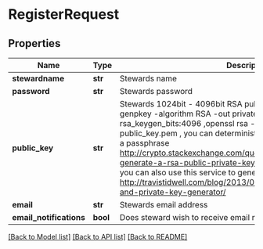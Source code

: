 # RegisterRequest

## Properties
Name | Type | Description | Notes
------------ | ------------- | ------------- | -------------
**stewardname** | **str** | Stewards name | 
**password** | **str** | Stewards password | 
**public_key** | **str** | Stewards 1024bit - 4096bit RSA public key. command: openssl genpkey -algorithm RSA -out private_key.pem -pkeyopt rsa_keygen_bits:4096 ,openssl rsa -pubout -in private_key.pem -out public_key.pem , you can deterministically generate an RSA key from a passphrase http://crypto.stackexchange.com/questions/24514/deterministically-generate-a-rsa-public-private-key-pair-from-a-passphrase-with you can also use this service to generate a key online: http://travistidwell.com/blog/2013/09/06/an-online-rsa-public-and-private-key-generator/ | [optional] 
**email** | **str** | Stewards email address | [optional] 
**email_notifications** | **bool** | Does steward wish to receive email notifications | [optional] 

[[Back to Model list]](../README.md#documentation-for-models) [[Back to API list]](../README.md#documentation-for-api-endpoints) [[Back to README]](../README.md)


